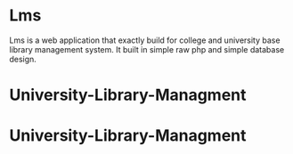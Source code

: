 # Lms
Lms is a web application that exactly build for college and university base library management system. It built in simple raw php and simple database design.
# University-Library-Managment
# University-Library-Managment
